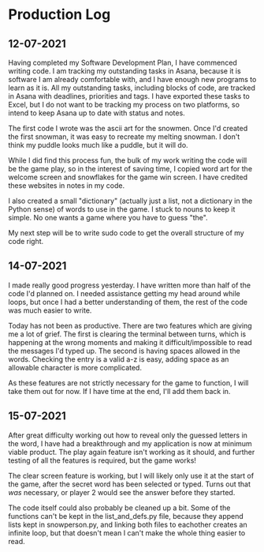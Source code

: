 # Production Log
## 12-07-2021

Having completed my Software Development Plan, I have commenced writing code. I am tracking my outstanding tasks in Asana, because it is software I am already comfortable with, and I have enough new programs to learn as it is. All my outstanding tasks, including blocks of code, are tracked in Asana with deadlines, priorities and tags. I have exported these tasks to Excel, but I do not want to be tracking my process on two platforms, so intend to keep Asana up to date with status and notes.

The first code I wrote was the ascii art for the snowmen. Once I'd created the first snowman, it was easy to recreate my melting snowman. I don't think my puddle looks much like a puddle, but it will do.

While I did find this process fun, the bulk of my work writing the code will be the game play, so in the interest of saving time, I copied word art for the welcome screen and snowflakes for the game win screen. I have credited these websites in notes in my code.

I also created a small "dictionary" (actually just a list, not a dictionary in the Python sense) of words to use in the game. I stuck to nouns to keep it simple. No one wants a game where you have to guess "the".

My next step will be to write sudo code to get the overall structure of my code right.

## 14-07-2021

I made really good progress yesterday. I have written more than half of the code I'd planned on. I needed assistance getting my head around while loops, but once I had a better understanding of them, the rest of the code was much easier to write.

Today has not been as productive. There are two features which are giving me a lot of grief. The first is clearing the terminal between turns, which is happening at the wrong moments and making it difficult/impossible to read the messages I'd typed up. The second is having spaces allowed in the words. Checking the entry is a valid a-z is easy, adding space as an allowable character is more complicated.

As these features are not strictly necessary for the game to function, I will take them out for now. If I have time at the end, I'll add them back in.

## 15-07-2021

After great difficulty working out how to reveal only the guessed letters in the word, I have had a breakthrough and my application is now at minimum viable product. The play again feature isn't working as it should, and further testing of all the features is required, but the game works!

The clear screen feature is working, but I will likely only use it at the start of the game, after the secret word has been selected or typed. Turns out that *was* necessary, or player 2 would see the answer before they started.

The code itself could also probably be cleaned up a bit. Some of the functions can't be kept in the list_and_defs.py file, because they append lists kept in snowperson.py, and linking both files to eachother creates an infinite loop, but that doesn't mean I can't make the whole thing easier to read.